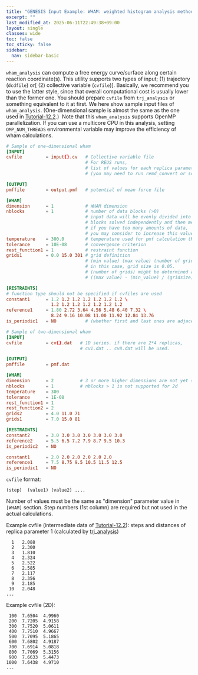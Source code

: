 ```yaml
---
title: "GENESIS Input Example: WHAM: weighted histogram analysis method (`wham_analysis`)"
excerpt: ""
last_modified_at: 2025-06-11T22:49:38+09:00
layout: single
classes: wide
toc: false
toc_sticky: false
sidebar:
  nav: sidebar-basic
---
```



`wham_analysis` can compute a free energy curve/surface along certain reaction
coordinate(s). This utility supports two types of input; (1) trajectory
(`dcdfile`) or[ (2) collective variable (`cvfile`)]. Basically, we recommend you
to use the latter style, since that overall computational cost is usually lower
than the former one. You should prepare `cvfile` from `trj_analysis` or
something equivalent to it at first. We here show sample input files of
`wham_analysis`. (One-dimensional sample is almost the same as the one used in
[Tutorial-12.2](/tutorials/genesis_tutorial_12.2_2022/).)  Note that this
`wham_analysis` supports OpenMP parallelization. If you can use a multicore CPU
in this analysis, setting `OMP_NUM_THREADS` environmental variable may improve
the efficiency of wham calculations.


```toml
# Sample of one-dimensional wham
[INPUT]
cvfile         = input{}.cv   # Collective variable file
                              # For REUS runs,
                              # list of values for each replica parameter ID
                              # (you may need to run remd_convert or something                                   #  equivalent to prepare input data)

[OUTPUT]
pmffile        = output.pmf   # potential of mean force file

[WHAM]
dimension      = 1            # WHAM dimension
nblocks        = 1            # number of data blocks (>0)
                              # input data will be evenly divided into nblocks
                              # blocks solved independently and then merged
                              # if you have too many amounts of data,
                              # you may consider to increase this value
temperature    = 300.0        # temperature used for pmf calculation (K)
tolerance      = 10E-08       # convergence criterion
rest_function1 = 1            # restraint function
grids1         = 0.0 15.0 301 # grid definition
                              # (min value) (max value) (number of grids)
                              # in this case, grid size is 0.05.
                              # (number of grids) might be determined as
                              # ((max value) - (min_value) / (gridsize)) + 1

[RESTRAINTS]
# function type should not be specified if cvfiles are used
constant1      = 1.2 1.2 1.2 1.2 1.2 1.2 1.2 \
                 1.2 1.2 1.2 1.2 1.2 1.2 1.2
reference1     = 1.80 2.72 3.64 4.56 5.48 6.40 7.32 \
                 8.24 9.16 10.08 11.00 11.92 12.84 13.76
is_periodic1   = NO           # (whether first and last ones are adjacent)

# Sample of two-dimensional wham
[INPUT]
cvfile         = cv{}.dat   # 1D series. if there are 2*4 replicas,
                            # cv1.dat .. cv8.dat will be used.

[OUTPUT]
pmffile        = pmf.dat

[WHAM]
dimension      = 2          # 3 or more higher dimensions are not yet supported
nblocks        = 1          # nblocks > 1 is not supported for 2d
temperature    = 300
tolerance      = 1E-08
rest_function1 = 1
rest_function2 = 2
grids2         = 4.0 11.0 71
grids1         = 7.0 15.0 81

[RESTRAINTS]
constant2      = 3.0 3.0 3.0 3.0 3.0 3.0 3.0
reference2     = 5.5 6.5 7.2 7.9 8.7 9.5 10.3
is_periodic2   = NO

constant1      = 2.0 2.0 2.0 2.0 2.0 2.0
reference1     = 7.5 8.75 9.5 10.5 11.5 12.5
is_periodic1   = NO
```

`cvfile` format:
```
(step)  (value1) (value2) ....
```

Number of values must be the same as "dimension" parameter value in
`[WHAM]` section. Step numbers (1st column) are required but not used in
the actual calculations.

Example cvfile (intermediate data of
[Tutorial-12.2](/tutorials/genesis_tutorial_12.2_2022/)): steps and distances of
replica parameter 1 (calculated by
[trj_analysis](/examples/distance__angle__dihedral_angle__com_distance__com_angle__com_dihedral_angle_trj_analysis/))

```
  1   2.088
  2   2.300
  3   1.810
  4   2.324
  5   2.522
  6   2.585
  7   2.117
  8   2.356
  9   2.185
 10   2.048
...
```

Example cvfile (2D):
```
 100  7.6504  4.9960 
 200  7.7205  4.9158 
 300  7.7520  5.0611 
 400  7.7510  4.9667 
 500  7.7095  5.1865 
 600  7.6802  4.9187 
 700  7.6914  5.0818 
 800  7.7069  5.3156 
 900  7.6633  5.4473 
1000  7.6438  4.9710 
...
```
